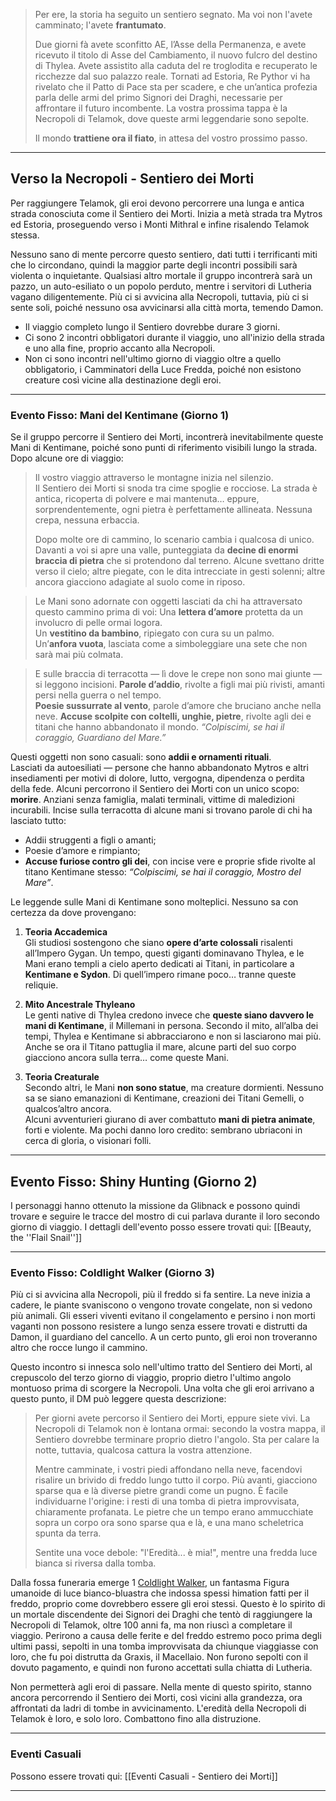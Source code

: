 > Per ere, la storia ha seguito un sentiero segnato. 
> Ma voi non l'avete camminato; l'avete **frantumato**. 
> 
> Due giorni fà avete sconfitto AE, l’Asse della Permanenza, e avete ricevuto il titolo di Asse del Cambiamento, il nuovo fulcro del destino di Thylea. 
> Avete assistito alla caduta del re troglodita e recuperato le ricchezze dal suo palazzo reale. 
> Tornati ad Estoria, Re Pythor vi ha rivelato che il Patto di Pace sta per scadere, e che un’antica profezia parla delle armi del primo Signori dei Draghi, necessarie per affrontare il futuro incombente. 
> La vostra prossima tappa è la Necropoli di Telamok, dove queste armi leggendarie sono sepolte.
> 
> Il mondo **trattiene ora il fiato**, in attesa del vostro prossimo passo.

---
## Verso la Necropoli - Sentiero dei Morti
Per raggiungere Telamok, gli eroi devono percorrere una lunga e antica strada conosciuta come il Sentiero dei Morti. Inizia a metà strada tra Mytros ed Estoria, proseguendo verso i Monti Mithral e infine risalendo Telamok stessa.

Nessuno sano di mente percorre questo sentiero, dati tutti i terrificanti miti che lo circondano, quindi la maggior parte degli incontri possibili sarà violenta o inquietante. 
Qualsiasi altro mortale il gruppo incontrerà sarà un pazzo, un auto-esiliato o un popolo perduto, mentre i servitori di Lutheria vagano diligentemente. Più ci si avvicina alla Necropoli, tuttavia, più ci si sente soli, poiché nessuno osa avvicinarsi alla città morta, temendo Damon.

- Il viaggio completo lungo il Sentiero dovrebbe durare 3 giorni.
- Ci sono 2 incontri obbligatori durante il viaggio, uno all'inizio della strada e uno alla fine, proprio accanto alla Necropoli.
- Non ci sono incontri nell'ultimo giorno di viaggio oltre a quello obbligatorio, i Camminatori della Luce Fredda, poiché non esistono creature così vicine alla destinazione degli eroi.

---
### Evento Fisso: Mani del Kentimane (Giorno 1)
Se il gruppo percorre il Sentiero dei Morti, incontrerà inevitabilmente queste Mani di Kentimane, poiché sono punti di riferimento visibili lungo la strada. Dopo alcune ore di viaggio:

> Il vostro viaggio attraverso le montagne inizia nel silenzio.  
> Il Sentiero dei Morti si snoda tra cime spoglie e rocciose. La strada è antica, ricoperta di polvere e mai mantenuta… eppure, sorprendentemente, ogni pietra è perfettamente allineata. Nessuna crepa, nessuna erbaccia.
> 
> Dopo molte ore di cammino, lo scenario cambia i qualcosa di unico.  
> Davanti a voi si apre una valle, punteggiata da **decine di enormi braccia di pietra** che si protendono dal terreno. Alcune svettano dritte verso il cielo; altre piegate, con le dita intrecciate in gesti solenni; altre ancora giacciono adagiate al suolo come in riposo.

> Le Mani sono adornate con oggetti lasciati da chi ha attraversato questo cammino prima di voi: 
> Una **lettera d’amore** protetta da un involucro di pelle ormai logora.  
> Un **vestitino da bambino**, ripiegato con cura su un palmo.  
> Un’**anfora vuota**, lasciata come a simboleggiare una sete che non sarà mai più colmata.

> E sulle braccia di terracotta — lì dove le crepe non sono mai giunte — si leggono incisioni.
> **Parole d’addio**, rivolte a figli mai più rivisti, amanti persi nella guerra o nel tempo.  
> **Poesie sussurrate al vento**, parole d’amore che bruciano anche nella neve.
> **Accuse scolpite con coltelli, unghie, pietre**, rivolte agli dei e titani che hanno abbandonato il mondo. _“Colpiscimi, se hai il coraggio, Guardiano del Mare.”_

Questi oggetti non sono casuali: sono **addii e ornamenti rituali**.  
Lasciati da autoesiliati — persone che hanno abbandonato Mytros e altri insediamenti per motivi di dolore, lutto, vergogna, dipendenza o perdita della fede. Alcuni percorrono il Sentiero dei Morti con un unico scopo: **morire**. Anziani senza famiglia, malati terminali, vittime di maledizioni incurabili.
Incise sulla terracotta di alcune mani si trovano parole di chi ha lasciato tutto:
- Addii struggenti a figli o amanti;
- Poesie d’amore e rimpianto;
- **Accuse furiose contro gli dei**, con incise vere e proprie sfide rivolte al titano Kentimane stesso: _“Colpiscimi, se hai il coraggio, Mostro del Mare”_.

Le leggende sulle Mani di Kentimane sono molteplici. Nessuno sa con certezza da dove provengano:
1. **Teoria Accademica**  
    Gli studiosi sostengono che siano **opere d’arte colossali** risalenti all’Impero Gygan. Un tempo, questi giganti dominavano Thylea, e le Mani erano templi a cielo aperto dedicati ai Titani, in particolare a **Kentimane e Sydon**. Di quell’impero rimane poco… tranne queste reliquie.

2. **Mito Ancestrale Thyleano**  
    Le genti native di Thylea credono invece che **queste siano davvero le mani di Kentimane**, il Millemani in persona. Secondo il mito, all’alba dei tempi, Thylea e Kentimane si abbracciarono e non si lasciarono mai più. Anche se ora il Titano pattuglia il mare, alcune parti del suo corpo giacciono ancora sulla terra… come queste Mani.

3. **Teoria Creaturale**  
    Secondo altri, le Mani **non sono statue**, ma creature dormienti. Nessuno sa se siano emanazioni di Kentimane, creazioni dei Titani Gemelli, o qualcos’altro ancora.  
    Alcuni avventurieri giurano di aver combattuto **mani di pietra animate**, forti e violente. Ma pochi danno loro credito: sembrano ubriaconi in cerca di gloria, o visionari folli.

---
## Evento Fisso: Shiny Hunting (Giorno 2)
I personaggi hanno ottenuto la missione da Glibnack e possono quindi trovare e seguire le tracce del mostro di cui parlava durante il loro secondo giorno di viaggio. 
I dettagli dell'evento posso essere trovati qui: [[Beauty, the ''Flail Snail'']]

---
### Evento Fisso: Coldlight Walker (Giorno 3)
Più ci si avvicina alla Necropoli, più il freddo si fa sentire. La neve inizia a cadere, le piante svaniscono o vengono trovate congelate, non si vedono più animali. Gli esseri viventi evitano il congelamento e persino i non morti vaganti non possono resistere a lungo senza essere trovati e distrutti da Damon, il guardiano del cancello. A un certo punto, gli eroi non troveranno altro che rocce lungo il cammino.

Questo incontro si innesca solo nell'ultimo tratto del Sentiero dei Morti, al crepuscolo del terzo giorno di viaggio, proprio dietro l'ultimo angolo montuoso prima di scorgere la Necropoli. Una volta che gli eroi arrivano a questo punto, il DM può leggere questa descrizione:

> Per giorni avete percorso il Sentiero dei Morti, eppure siete vivi. La Necropoli di Telamok non è lontana ormai: secondo la vostra mappa, il Sentiero dovrebbe terminare proprio dietro l'angolo. Sta per calare la notte, tuttavia, qualcosa cattura la vostra attenzione.
> 
> Mentre camminate, i vostri piedi affondano nella neve, facendovi risalire un brivido di freddo lungo tutto il corpo. Più avanti, giacciono sparse qua e là diverse pietre grandi come un pugno. È facile individuarne l'origine: i resti di una tomba di pietra improvvisata, chiaramente profanata. Le pietre che un tempo erano ammucchiate sopra un corpo ora sono sparse qua e là, e una mano scheletrica spunta da terra.
> 
> Sentite una voce debole: "l'Eredità... è mia!", mentre una fredda luce bianca si riversa dalla tomba.

Dalla fossa funeraria emerge 1 [Coldlight Walker](https://www.google.com/url?q=https://www.google.com/url?q%3Dhttps://homebrewery.naturalcrit.com/share/1jxMZ8qIU72t2NHLeQUWp85cbs8uknG84SpObrEdAtHqC%26amp;sa%3DD%26amp;source%3Deditors%26amp;ust%3D1747928348764334%26amp;usg%3DAOvVaw3sV3EMSYq95dcCe0ud9qMP&sa=D&source=docs&ust=1747928348952869&usg=AOvVaw0T9U_OXPL1tLoyr9FyIQyZ), un fantasma Figura umanoide di luce bianco-bluastra che indossa spessi himation fatti per il freddo, proprio come dovrebbero essere gli eroi stessi.
Questo è lo spirito di un mortale discendente dei Signori dei Draghi che tentò di raggiungere la Necropoli di Telamok, oltre 100 anni fa, ma non riuscì a completare il viaggio.
Perirono a causa delle ferite e del freddo estremo poco prima degli ultimi passi, sepolti in una tomba improvvisata da chiunque viaggiasse con loro, che fu poi distrutta da Graxis, il Macellaio. Non furono sepolti con il dovuto pagamento, e quindi non furono accettati sulla chiatta di Lutheria.

Non permetterà agli eroi di passare. Nella mente di questo spirito, stanno ancora percorrendo il Sentiero dei Morti, così vicini alla grandezza, ora affrontati da ladri di tombe in avvicinamento. L'eredità della Necropoli di Telamok è loro, e solo loro. Combattono fino alla distruzione.

---
### Eventi Casuali
Possono essere trovati qui: [[Eventi Casuali - Sentiero dei Morti]]

---


